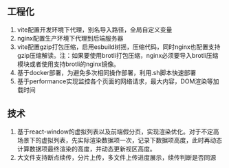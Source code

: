 ## 工程化
1. vite配置开发环境下代理，别名导入路径，全局自定义变量
2. nginx配置生产环境下代理到后端服务器
3. vite配置gzip打包压缩，启用esbuild树摇，压缩代码，同时nginx也配置支持gzip压缩解读。注：如果要使用brotli打包压缩，nginx必须要导入brotli压缩模块或者使用支持brotli的nginx镜像。
4. 基于docker部署，为避免多次相同操作部署，利用.sh脚本快速部署
5. 基于performance实现监控各个页面的网络请求，最大内容，DOM渲染等加载时间
## 技术
1. 基于react-window的虚拟列表以及前端假分页，实现渲染优化。对于不定高场景下的虚拟列表，先实际渲染数据项一次，记录下数据项高度，此时再动态计算数据项最终渲染的高度，并动态更新视区高度。
2. 大文件支持断点续传，分片上传，多文件上传进度展示，续传判断是否同源